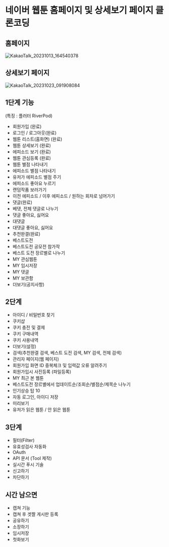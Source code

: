 # 네이버 웹툰 홈페이지 및 상세보기 페이지 클론코딩

## 홈페이지

![KakaoTalk_20231013_164540378](https://github.com/Merhong/toy-front/assets/78343061/fbb6813f-84a7-42a0-811a-86e925785d12)

## 상세보기 페이지

![KakaoTalk_20231023_091908084](https://github.com/Merhong/toy-front/assets/78343061/01cf3707-c296-4eab-81f5-749e0aede679)

## 1단계 기능

(특징 : 플러터 RiverPod)

- 회원가입 (완료)
- 로그인 / 로그아웃(완료)
- 웹툰 리스트(홈화면) (완료)
- 웹툰 상세보기 (완료)
- 에피소드 보기 (완료)
- 웹툰 관심등록 (완료)
- 웹툰 별점 나타내기 
- 에피소드 별점 나타내기 
- 유저가 에피소드 별점 주기
- 에피소드 좋아요 누르기
- 랜덤작품 보러가기
- 이전 에피소드 / 이후 에피소드 / 원하는 회차로 넘어가기
- 댓글(완료)
- 베댓, 전체 댓글로 나누기
- 댓글 좋아요, 싫어요
- 대댓글
- 대댓글 좋아요, 싫어요
- 추천완결(완료)
- 베스트도전
- 베스트도전 공모전 참가작
- 베스트 도전 장르별로 나누기
- MY 관심웹툰
- MY 임시저장
- MY 댓글
- MY 보관함
- 더보기(공지사항)

## 2단계

- 아이디 / 비밀번호 찾기
- 쿠키샵
- 쿠키 충전 및 결제
- 쿠키 구매내역
- 쿠키 사용내역
- 더보기(설정)
- 검색(추천완결 검색, 베스트 도전 검색, MY 검색, 전체 검색)
- 관리자 페이지(웹 페이지)
- 회원가입 화면 ID 중복체크 및 입력값 오류 알려주기
- 회원가입시 사진등록 (파일등록)
- MY 최근 본 웹툰
- 베스트도전 장르별에서 업데이트순/조회순/별점순/제목순 나누기
- 인기상승 탑 10
- 자동 로그인, 아이디 저장 
- 미리보기
- 유저가 읽은 웹툰 / 안 읽은 웹툰
  
## 3단계
- 필터(Filter)
- 유효성검사 자동화
- OAuth
- API 문서 (Tool 제작)
- 실시간 푸시 기술
- 신고하기
- 차단하기
  
## 시간 남으면
- 캡쳐 기능
- 캡쳐 후 겟짤 게시판 등록
- 공유하기
- 소장하기
- 임시저장
- 첫화보기
